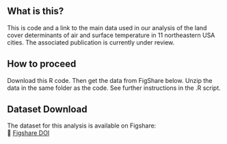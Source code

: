## What is this?
This is code and a link to the main data used in our analysis of the land cover determinants of air and surface temperature in 11 northeastern USA cities. The associated publication is currently under review.

## How to proceed
Download this R code. Then get the data from FigShare below. Unzip the data in the same folder as the code. See further instructions in the .R script.

## Dataset Download
The dataset for this analysis is available on Figshare:  
📂 [Figshare DOI](https://doi.org/10.6084/m9.figshare.28485413)



